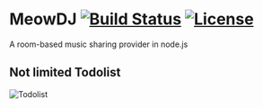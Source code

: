 # MeowDJ [![Build Status](https://img.shields.io/travis/MeowDJ/MeowDJ/master.svg?style=flat-square)](https://travis-ci.org/MeowDJ/MeowDJ) [![License](https://img.shields.io/badge/license-Ce--CILL--B-blue.svg?style=flat-square)](https://github.com/MeowDJ/MeowDJ/blob/master/LICENSE.txt)
A room-based music sharing provider in node.js

## Not limited Todolist

![Todolist](http://i.blueslime.fr/4X8v7i9V.png)

